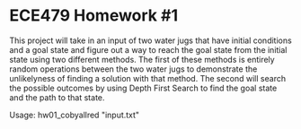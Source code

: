 # ECE479 Homework #1

This project will take in an input of two water jugs that have initial conditions and a goal state and figure out a way to reach the goal state from the initial state using two different methods. The first of these methods is entirely random operations between the two water jugs to demonstrate the unlikelyness of finding a solution with that method. The second will search the possible outcomes by using Depth First Search to find the goal state and the path to that state.

Usage: hw01_cobyallred "input.txt"
